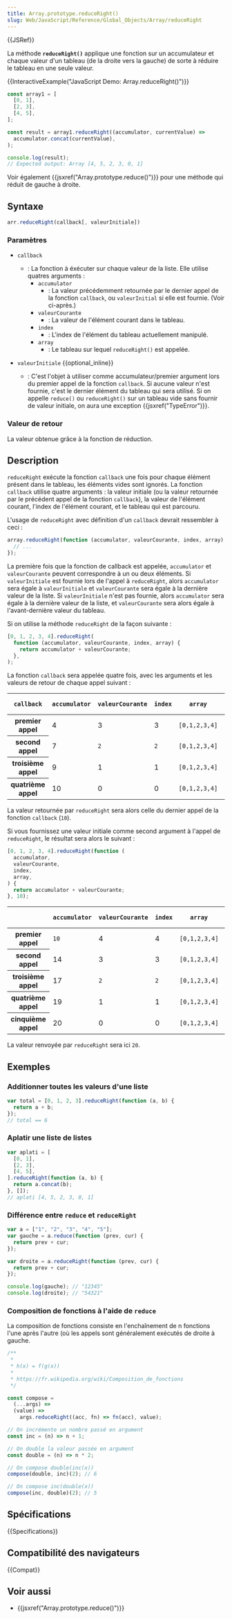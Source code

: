 ```yaml
---
title: Array.prototype.reduceRight()
slug: Web/JavaScript/Reference/Global_Objects/Array/reduceRight
---
```


{{JSRef}}

La méthode **`reduceRight()`** applique une fonction sur un accumulateur et chaque valeur d'un tableau (de la droite vers la gauche) de sorte à réduire le tableau en une seule valeur.

{{InteractiveExample("JavaScript Demo: Array.reduceRight()")}}

```js interactive-example
const array1 = [
  [0, 1],
  [2, 3],
  [4, 5],
];

const result = array1.reduceRight((accumulator, currentValue) =>
  accumulator.concat(currentValue),
);

console.log(result);
// Expected output: Array [4, 5, 2, 3, 0, 1]
```

Voir également {{jsxref("Array.prototype.reduce()")}} pour une méthode qui réduit de gauche à droite.

## Syntaxe

```js
arr.reduceRight(callback[, valeurInitiale])
```

### Paramètres

- `callback`
  - : La fonction à éxécuter sur chaque valeur de la liste. Elle utilise quatres arguments :
    - `accumulator`
      - : La valeur précédemment retournée par le dernier appel de la fonction `callback`, ou `valeurInitial` si elle est fournie. (Voir ci-après.)
    - `valeurCourante`
      - : La valeur de l'élément courant dans le tableau.
    - `index`
      - : L'index de l'élément du tableau actuellement manipulé.
    - `array`
      - : Le tableau sur lequel `reduceRight()` est appelée.

- `valeurInitiale` {{optional_inline}}
  - : C'est l'objet à utiliser comme accumulateur/premier argument lors du premier appel de la fonction `callback`. Si aucune valeur n'est fournie, c'est le dernier élément du tableau qui sera utilisé. Si on appelle `reduce()` ou `reduceRight()` sur un tableau vide sans fournir de valeur initiale, on aura une exception {{jsxref("TypeError")}}.

### Valeur de retour

La valeur obtenue grâce à la fonction de réduction.

## Description

`reduceRight` exécute la fonction `callback` une fois pour chaque élément présent dans le tableau, les éléments vides sont ignorés. La fonction `callback` utilise quatre arguments : la valeur initiale (ou la valeur retournée par le précédent appel de la fonction `callback`), la valeur de l'élément courant, l'index de l'élément courant, et le tableau qui est parcouru.

L'usage de `reduceRight` avec définition d'un `callback` devrait ressembler à ceci :

```js
array.reduceRight(function (accumulator, valeurCourante, index, array) {
  // ...
});
```

La première fois que la fonction de callback est appelée, `accumulator` et `valeurCourante` peuvent correspondre à un ou deux éléments. Si `valeurInitiale` est fournie lors de l'appel à `reduceRight`, alors `accumulator` sera égale à `valeurInitiale` et `valeurCourante` sera égale à la dernière valeur de la liste. Si `valeurInitiale` n'est pas fournie, alors `accumulator` sera égale à la dernière valeur de la liste, et `valeurCourante` sera alors égale à l'avant-dernière valeur du tableau.

Si on utilise la méthode `reduceRight` de la façon suivante :

```js
[0, 1, 2, 3, 4].reduceRight(
  function (accumulator, valeurCourante, index, array) {
    return accumulator + valeurCourante;
  },
);
```

La fonction `callback` sera appelée quatre fois, avec les arguments et les valeurs de retour de chaque appel suivant :

<table>
  <thead>
    <tr>
      <th scope="col"><code>callback</code></th>
      <th scope="col"><code>accumulator</code></th>
      <th scope="col"><code>valeurCourante</code></th>
      <th scope="col"><code>index</code></th>
      <th scope="col"><code>array</code></th>
      <th scope="col">Valeur renvoyée</th>
    </tr>
  </thead>
  <tbody>
    <tr>
      <th scope="row">premier appel</th>
      <td>4</td>
      <td>3</td>
      <td>3</td>
      <td><code>[0,1,2,3,4]</code></td>
      <td>7</td>
    </tr>
    <tr>
      <th scope="row">second appel</th>
      <td>7</td>
      <td><code>2</code></td>
      <td><code>2</code></td>
      <td><code>[0,1,2,3,4]</code></td>
      <td>9</td>
    </tr>
    <tr>
      <th scope="row">troisième appel</th>
      <td>9</td>
      <td>1</td>
      <td>1</td>
      <td><code>[0,1,2,3,4]</code></td>
      <td>10</td>
    </tr>
    <tr>
      <th scope="row">quatrième appel</th>
      <td>10</td>
      <td>0</td>
      <td>0</td>
      <td><code>[0,1,2,3,4]</code></td>
      <td><code>10</code></td>
    </tr>
  </tbody>
</table>

La valeur retournée par `reduceRight` sera alors celle du dernier appel de la fonction `callback` (`10`).

Si vous fournissez une valeur initiale comme second argument à l'appel de `reduceRight`, le résultat sera alors le suivant :

```js
[0, 1, 2, 3, 4].reduceRight(function (
  accumulator,
  valeurCourante,
  index,
  array,
) {
  return accumulator + valeurCourante;
}, 10);
```

<table>
  <thead>
    <tr>
      <th scope="col"></th>
      <th scope="col"><code>accumulator</code></th>
      <th scope="col"><code>valeurCourante</code></th>
      <th scope="col"><code>index</code></th>
      <th scope="col"><code>array</code></th>
      <th scope="col">Valeur renvoyée</th>
    </tr>
  </thead>
  <tbody>
    <tr>
      <th scope="row">premier appel</th>
      <td><code>10</code></td>
      <td>4</td>
      <td>4</td>
      <td><code>[0,1,2,3,4]</code></td>
      <td><code>14</code></td>
    </tr>
    <tr>
      <th scope="row">second appel</th>
      <td>14</td>
      <td>3</td>
      <td>3</td>
      <td><code>[0,1,2,3,4]</code></td>
      <td><code>17</code></td>
    </tr>
    <tr>
      <th scope="row">troisième appel</th>
      <td>17</td>
      <td><code>2</code></td>
      <td><code>2</code></td>
      <td><code>[0,1,2,3,4]</code></td>
      <td><code>19</code></td>
    </tr>
    <tr>
      <th scope="row">quatrième appel</th>
      <td>19</td>
      <td>1</td>
      <td>1</td>
      <td><code>[0,1,2,3,4]</code></td>
      <td>20</td>
    </tr>
    <tr>
      <th scope="row">cinquième appel</th>
      <td>20</td>
      <td>0</td>
      <td>0</td>
      <td><code>[0,1,2,3,4]</code></td>
      <td><code>20</code></td>
    </tr>
  </tbody>
</table>

La valeur renvoyée par `reduceRight` sera ici `20`.

## Exemples

### Additionner toutes les valeurs d'une liste

```js
var total = [0, 1, 2, 3].reduceRight(function (a, b) {
  return a + b;
});
// total == 6
```

### Aplatir une liste de listes

```js
var aplati = [
  [0, 1],
  [2, 3],
  [4, 5],
].reduceRight(function (a, b) {
  return a.concat(b);
}, []);
// aplati [4, 5, 2, 3, 0, 1]
```

### Différence entre `reduce` et `reduceRight`

```js
var a = ["1", "2", "3", "4", "5"];
var gauche = a.reduce(function (prev, cur) {
  return prev + cur;
});

var droite = a.reduceRight(function (prev, cur) {
  return prev + cur;
});

console.log(gauche); // "12345"
console.log(droite); // "54321"
```

### Composition de fonctions à l'aide de `reduce`

La composition de fonctions consiste en l'enchaînement de n fonctions l'une après l'autre (où les appels sont généralement exécutés de droite à gauche.

```js
/**
 *
 * h(x) = f(g(x))
 *
 * https://fr.wikipedia.org/wiki/Composition_de_fonctions
 */

const compose =
  (...args) =>
  (value) =>
    args.reduceRight((acc, fn) => fn(acc), value);

// On incrémente un nombre passé en argument
const inc = (n) => n + 1;

// On double la valeur passée en argument
const double = (n) => n * 2;

// On compose double(inc(x))
compose(double, inc)(2); // 6

// On compose inc(double(x))
compose(inc, double)(2); // 5
```

## Spécifications

{{Specifications}}

## Compatibilité des navigateurs

{{Compat}}

## Voir aussi

- {{jsxref("Array.prototype.reduce()")}}
